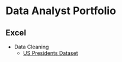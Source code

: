 # Data Analyst Portfolio

## Excel
- Data Cleaning
   - [US Presidents Dataset](https://github.com/annakatrinatejero/portfolio/blob/main/Excel%20-%20Data%20Cleaning%20(US%20Presidents%20Dataset).xlsx)

